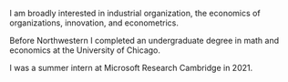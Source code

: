 I am broadly interested in industrial organization, the economics of organizations, innovation, and econometrics.

Before Northwestern I completed an undergraduate degree in math and economics at the University of Chicago.

I was a summer intern at Microsoft Research Cambridge in 2021.